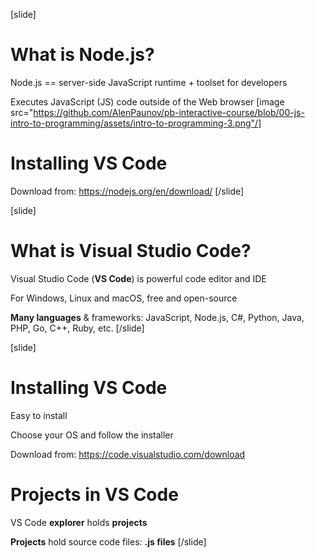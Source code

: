 [slide]
# What is Node.js?
Node.js == server-side JavaScript runtime + toolset for developers

Executes JavaScript (JS) code outside of the Web browser
[image src="https://github.com/AlenPaunov/pb-interactive-course/blob/00-js-intro-to-programming/assets/intro-to-programming-3.png"/]

# Installing VS Code
Download from: https://nodejs.org/en/download/
[/slide]

[slide]
# What is Visual Studio Code?

Visual Studio Code (**VS Code**) is powerful code editor and IDE

For Windows, Linux and macOS, free and open-source

**Many languages** & frameworks: JavaScript, Node.js, C#, Python, Java, PHP, Go, C++, Ruby, etc.
[/slide]

[slide]
# Installing VS Code
Easy to install 

Choose your OS and follow the installer

Download from: https://code.visualstudio.com/download

# Projects in VS Code
VS Code **explorer** holds **projects**

**Projects** hold source code files: **.js files**
[/slide]